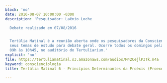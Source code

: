 ```yaml
---
block: 'no'
date: 2016-08-07 10:00:00 -0300
description: 'Pesquisador: Laênio Loche

  Debate realizado em 07/08/2016


  Tertúlia Matinal é a reunião aberta onde os pesquisadores da Conscienciologia apresentam
  seus temas de estudo para debate geral. Ocorre todos os domingos pela manhã, das
  09h às 10h45, no auditório do Tertuliarium.'
explicit: 'no'
file: https://tertuliamatinal.s3.amazonaws.com/audios/M42CejlP3Tk.m4a
keyword: conscienciologia
title: Tertúlia Matinal 6 - Princípios Determinantes da Proéxis (Proexologia)

---
```


